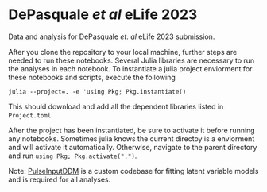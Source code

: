 # DePasquale *et al* eLife 2023

Data and analysis for DePasquale *et. al* eLife 2023 submission.

After you clone the repository to your local machine, further steps are needed to run these notebooks. Several Julia libraries are necessary to run the analyses in each notebook. To instantiate a julia project enviorment for these notebooks and scripts, execute the following

```julia --project=. -e 'using Pkg; Pkg.instantiate()'```

This should download and add all the dependent libraries listed in `Project.toml`.

After the project has been instantiated, be sure to activate it before running any notebooks. Sometimes julia knows the current directoy is a enviorment and will activate it automatically. Otherwise, navigate to the parent directory and run `using Pkg; Pkg.activate(".")`.

Note: [PulseInputDDM](https://github.com/Brody-Lab/PulseInputDDM) is a custom codebase for fitting latent variable models and is required for all analyses.
